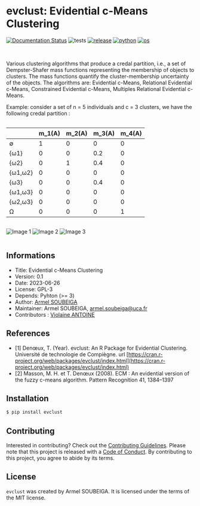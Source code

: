 # evclust: Evidential c-Means Clustering

[![Documentation Status](https://readthedocs.org/projects/py-pkgs-cookiecutter/badge/?version=latest)](https://py-pkgs-cookiecutter.readthedocs.io/en/latest/)
![tests](https://github.com/py-pkgs/py-pkgs-cookiecutter/workflows/test/badge.svg)
[![release](https://img.shields.io/github/release/py-pkgs/py-pkgs-cookiecutter.svg)](https://github.com/py-pkgs/py-pkgs-cookiecutter/releases)
[![python](https://img.shields.io/badge/python-%5E3.8-blue)]()
[![os](https://img.shields.io/badge/OS-Ubuntu%2C%20Mac%2C%20Windows-purple)]()

<br/>

Various clustering algorithms that produce a credal partition, i.e., a set of Dempster-Shafer mass functions representing the membership of objects to clusters. The mass functions quantify the cluster-membership uncertainty of the objects. The algorithms are: Evidential c-Means, Relational Evidential c-Means, Constrained Evidential c-Means, Multiples Relational Evidential c-Means. 

Example: consider a set of n = 5 individuals and c = 3 clusters, we have the following credal partition :
<style>
    .table-wrapper {
        display: inline-block;
        vertical-align: top;
    }
    .image-wrapper {
        display: inline-block;
        vertical-align: top;
    }
</style>

<div class="table-wrapper">

|         | m\_1(A) | m\_2(A) | m\_3(A) | m\_4(A) |
|---------|-------|-------|-------|-------|
| ∅       | 1     | 0     | 0     | 0     |
| {ω1}    | 0     | 0     | 0.2   | 0     |
| {ω2}    | 0     | 1     | 0.4   | 0     |
| {ω1,ω2} | 0     | 0     | 0     | 0     |
| {ω3}    | 0     | 0     | 0.4   | 0     |
| {ω1,ω3} | 0     | 0     | 0     | 0     |
| {ω2,ω3} | 0     | 0     | 0     | 0     |
| Ω       | 0     | 0     | 0     | 1     |

</div>

<div class="image-wrapper">

![Image 1](docs/imgs/image1.jpg)
![Image 2](docs/imgs/image2.jpg)
![Image 3](docs/imgs/image3.jpg)

</div>

## Informations

* Title: Evidential c-Means Clustering
* Version: 0.1
* Date: 2023-06-26
* License: GPL-3
* Depends: Pyhton (>= 3)
* Author: [Armel SOUBEIGA](https://armelsoubeiga.github.io/)
* Maintainer: Armel SOUBEIGA, [armel.soubeiga@uca.fr](armel.soubeiga@uca.fr)
* Contributors : [Violaine ANTOINE](https://perso.isima.fr/~viantoin/) 


## References

* [1] Denœux, T. (Year). evclust: An R Package for Evidential Clustering. Université de technologie de Compiègne. url [https://cran.r-project.org/web/packages/evclust/index.html](https://cran.r-project.org/web/packages/evclust/index.html)
* [2] Masson, M. H. et T. Denœux (2008). ECM : An evidential version of the fuzzy c-means algorithm. Pattern Recognition 41, 1384–1397


## Installation

```bash
$ pip install evclust
```

## Contributing

Interested in contributing? Check out the [Contributing Guidelines](https://evclust.readthedocs.io/en/latest/contributing.html). Please note that this project is released with a [Code of Conduct](https://evclust.readthedocs.io/en/latest/conduct.html). By contributing to this project, you agree to abide by its terms.

## License

`evclust` was created by Armel SOUBEIGA. It is licensed under the terms of the MIT license.
